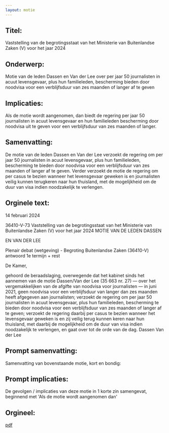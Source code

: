```yaml
---
layout: motie
---
```

## Titel:
Vaststelling van de begrotingsstaat van het Ministerie van Buitenlandse Zaken (V) voor het jaar 2024
## Onderwerp:
Motie van de leden Dassen en Van der Lee over per jaar 50 journalisten in acuut levensgevaar, plus hun familieleden, bescherming bieden door noodvisa voor een verblijfsduur van zes maanden of langer af te geven 
## Implicaties:
Als de motie wordt aangenomen, dan biedt de regering per jaar 50 journalisten in acuut levensgevaar en hun familieleden bescherming door noodvisa uit te geven voor een verblijfsduur van zes maanden of langer.
## Samenvatting:
De motie van de leden Dassen en Van der Lee verzoekt de regering om per jaar 50 journalisten in acuut levensgevaar, plus hun familieleden, bescherming te bieden door noodvisa voor een verblijfsduur van zes maanden of langer af te geven. Verder verzoekt de motie de regering om per casus te bezien wanneer het levensgevaar geweken is en journalisten veilig kunnen terugkeren naar hun thuisland, met de mogelijkheid om de duur van visa indien noodzakelijk te verlengen.
## Orginele text:


14 februari 2024

36410-V-73
Vaststelling van de begrotingsstaat van het Ministerie van Buitenlandse Zaken (V) voor het jaar 2024
MOTIE VAN DE LEDEN DASSEN

EN VAN DER LEE

Plenair debat (wetgeving) - Begroting Buitenlandse Zaken (36410-V) antwoord 1e termijn + rest

De Kamer,

gehoord de beraadslaging,
overwegende dat het kabinet sinds het aannemen van de motie Dassen/Van der Lee (35 663
nr. 27) — over het vergemakkelijken van de afgifte van noodvisa voor journalisten — in juni
2021, geen noodvisa voor een verblijfsduur van langer dan zes maanden heeft afgegeven aan
journalisten;
verzoekt de regering om per jaar 50 journalisten in acuut levensgevaar, plus hun familieleden,
bescherming te bieden door noodvisa voor een verblijfsduur van zes maanden of langer af te
geven;
verzoekt de regering daarbij per casus te bezien wanneer het levensgevaar geweken is en zij
veilig terug kunnen keren naar hun thuisland, met daarbij de mogelijkheid om de duur van
visa indien noodzakelijk te verlengen,
en gaat over tot de orde van de dag.
Dassen
Van der Lee


## Prompt samenvatting:
Samenvatting van bovenstaande motie, kort en bondig:


## Prompt implicaties:
De gevolgen / implicaties van deze motie in 1 korte zin samengevat, beginnend met 'Als de motie wordt aangenomen dan' 

## Orgineel:
[pdf](https://gegevensmagazijn.tweedekamer.nl/OData/v4/2.0/Document(b1ab8dcf-6f9c-4393-9218-fbf7845850cd)/resource)
